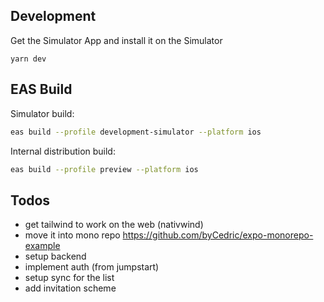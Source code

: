 ## Development

Get the Simulator App and install it on the Simulator

```
yarn dev
```

## EAS Build

Simulator build:

```sh
eas build --profile development-simulator --platform ios
```

Internal distribution build:

```sh
eas build --profile preview --platform ios
```

## Todos

- get tailwind to work on the web (nativwind)
- move it into mono repo https://github.com/byCedric/expo-monorepo-example
- setup backend
- implement auth (from jumpstart)
- setup sync for the list
- add invitation scheme
